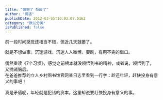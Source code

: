 ```yaml
---
title: "慵懒了 颓废了"
author: "偶遇"
publishDate: 2012-03-05T10:03:07.516Z
category: "默认分类"
isPublished: false
---
```


前一段时间感觉还相当不错，但近几天就萎了。<div>就是不想做事。沉迷游戏，沉迷人人微博。要刷，有用不完的借口。</div><div><br>偶然重读《7个习惯》，感觉之前根本就没领悟到书的精神，或者说，领悟到了，又抛诸脑后。<wbr></div><div>在爸爸推荐的立人乡村图书馆官网某日志里看到一行字：趁还年轻，赶快投身有意义的事吧！</div><div><br></div><div>真是矛盾呢，年轻就是犯错的资本，这里却说要赶快投身有意义的事。</div>